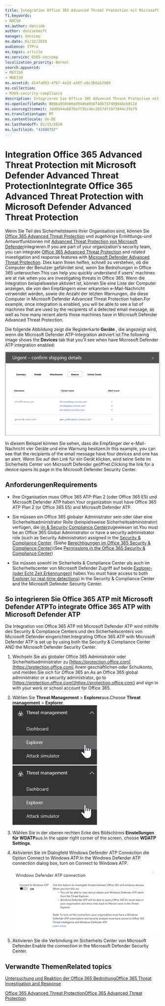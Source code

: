 ```yaml
---
title: Integration Office 365 Advanced Threat Protection mit Microsoft Defender Advanced Threat Protection
f1.keywords:
- NOCSH
ms.author: deniseb
author: denisebmsft
manager: dansimp
ms.date: 01/22/2019
audience: ITPro
ms.topic: article
ms.service: O365-seccomp
localization_priority: Normal
search.appverid:
- MET150
- MOE150
ms.assetid: 414fa693-d7b7-4a1d-a387-ebc3b6a52889
ms.collection:
- M365-security-compliance
description: Integrieren Sie Office 365 Advanced Threat Protection mit Microsoft Defender Advanced Threat Protection, um detaillierte Informationen zur Bedrohungs Verwaltung zu erhalten.
ms.openlocfilehash: 8096a950e66ed94d6e056f40b737d89d48cb811e
ms.sourcegitcommit: 3dd9944a6070a7f35c4bc2b57df397f844c3fe79
ms.translationtype: MT
ms.contentlocale: de-DE
ms.lasthandoff: 02/15/2020
ms.locfileid: "42088757"
---
```

# <a name="integrate-office-365-advanced-threat-protection-with-microsoft-defender-advanced-threat-protection"></a><span data-ttu-id="0d501-103">Integration Office 365 Advanced Threat Protection mit Microsoft Defender Advanced Threat Protection</span><span class="sxs-lookup"><span data-stu-id="0d501-103">Integrate Office 365 Advanced Threat Protection with Microsoft Defender Advanced Threat Protection</span></span>

<span data-ttu-id="0d501-104">Wenn Sie Teil des Sicherheitsteams Ihrer Organisation sind, können Sie [Office 365 Advanced Threat Protection](office-365-atp.md) und zugehörige Ermittlungs-und Antwortfunktionen mit [Advanced Threat Protection von Microsoft Defender](https://docs.microsoft.com/windows/security/threat-protection/microsoft-defender-atp/microsoft-defender-advanced-threat-protection)integrieren.</span><span class="sxs-lookup"><span data-stu-id="0d501-104">If you are part of your organization's security team, you can integrate [Office 365 Advanced Threat Protection](office-365-atp.md) and related investigation and response features with [Microsoft Defender Advanced Threat Protection](https://docs.microsoft.com/windows/security/threat-protection/microsoft-defender-atp/microsoft-defender-advanced-threat-protection).</span></span> <span data-ttu-id="0d501-105">Dies kann Ihnen helfen, schnell zu verstehen, ob die Computer der Benutzer gefährdet sind, wenn Sie Bedrohungen in Office 365 untersuchen.</span><span class="sxs-lookup"><span data-stu-id="0d501-105">This can help you quickly understand if users' machines are at risk when you are investigating threats in Office 365.</span></span> <span data-ttu-id="0d501-106">Wenn die Integration beispielsweise aktiviert ist, können Sie eine Liste der Computer anzeigen, die von den Empfängern einer erkannten e-Mail-Nachricht verwendet werden, sowie die Anzahl der letzten Warnungen, die diese Computer in Microsoft Defender Advanced Threat Protection haben.</span><span class="sxs-lookup"><span data-stu-id="0d501-106">For example, once integration is enabled, you will be able to see a list of machines that are used by the recipients of a detected email message, as well as how many recent alerts those machines have in Microsoft Defender Advanced Threat Protection.</span></span>
  
<span data-ttu-id="0d501-107">Die folgende Abbildung zeigt die Registerkarte **Geräte** , die angezeigt wird, wenn die Microsoft Defender ATP-Integration aktiviert ist:</span><span class="sxs-lookup"><span data-stu-id="0d501-107">The following image shows the **Devices** tab that you'll see when have Microsoft Defender ATP integration enabled:</span></span>
  
![Wenn Microsoft Defender ATP aktiviert ist, können Sie eine Liste der Computer mit Warnungen anzeigen.](../../media/fec928ea-8f0c-44d7-80b9-a2e0a8cd4e89.PNG)
  
<span data-ttu-id="0d501-109">In diesem Beispiel können Sie sehen, dass die Empfänger der e-Mail-Nachricht vier Geräte und eine Warnung besitzen.</span><span class="sxs-lookup"><span data-stu-id="0d501-109">In this example, you can see that the recipients of the email message have four devices and one has an alert.</span></span> <span data-ttu-id="0d501-110">Wenn Sie auf den Link für ein Gerät klicken, wird seine Seite im Sicherheits Center von Microsoft Defender geöffnet.</span><span class="sxs-lookup"><span data-stu-id="0d501-110">Clicking the link for a device opens its page in the Microsoft Defender Security Center.</span></span>
  
## <a name="requirements"></a><span data-ttu-id="0d501-111">Anforderungen</span><span class="sxs-lookup"><span data-stu-id="0d501-111">Requirements</span></span>

- <span data-ttu-id="0d501-112">Ihre Organisation muss Office 365 ATP-Plan 2 (oder Office 365 E5) und Microsoft Defender ATP haben.</span><span class="sxs-lookup"><span data-stu-id="0d501-112">Your organization must have Office 365 ATP Plan 2 (or Office 365 E5) and Microsoft Defender ATP.</span></span>
    
- <span data-ttu-id="0d501-113">Sie müssen ein Office 365 globaler Administrator sein oder über eine Sicherheitsadministrator Rolle (beispielsweise Sicherheitsadministrator) verfügen, die [im &amp; Security Compliance Center](https://protection.office.com)zugewiesen ist.</span><span class="sxs-lookup"><span data-stu-id="0d501-113">You must be an Office 365 Global Administrator or have a security administrator role (such as Security Administrator) assigned in the [Security &amp; Compliance Center](https://protection.office.com).</span></span> <span data-ttu-id="0d501-114">(Siehe [Berechtigungen im Office 365 Security &amp; Compliance Center](permissions-in-the-security-and-compliance-center.md))</span><span class="sxs-lookup"><span data-stu-id="0d501-114">(See [Permissions in the Office 365 Security &amp; Compliance Center](permissions-in-the-security-and-compliance-center.md))</span></span>
    
- <span data-ttu-id="0d501-115">Sie müssen sowohl im Sicherheits & Compliance Center als auch im Sicherheitscenter von Microsoft Defender Zugriff auf beide [Explorer-(oder Echt Zeit Erkennungen)](threat-explorer.md) haben.</span><span class="sxs-lookup"><span data-stu-id="0d501-115">You must have access to both [Explorer (or real-time detections)](threat-explorer.md) in the Security & Compliance Center and the Microsoft Defender Security Center.</span></span>
    
## <a name="to-integrate-office-365-atp-with-microsoft-defender-atp"></a><span data-ttu-id="0d501-116">So integrieren Sie Office 365 ATP mit Microsoft Defender ATP</span><span class="sxs-lookup"><span data-stu-id="0d501-116">To integrate Office 365 ATP with Microsoft Defender ATP</span></span>

<span data-ttu-id="0d501-117">Die Integration von Office 365 ATP mit Microsoft Defender ATP wird mithilfe des Security & Compliance Centers und des Sicherheitscenters von Microsoft Defender eingerichtet.</span><span class="sxs-lookup"><span data-stu-id="0d501-117">Integrating Office 365 ATP with Microsoft Defender ATP is set up by using both the Security & Compliance Center AND the Microsoft Defender Security Center.</span></span>
  
1. <span data-ttu-id="0d501-118">Wechseln Sie als globaler Office 365 Administrator oder Sicherheitsadministrator zu [https://protection.office.com](https://protection.office.com) ihrem geschäftlichen oder Schulkonto, und melden Sie sich für Office 365 an.</span><span class="sxs-lookup"><span data-stu-id="0d501-118">As an Office 365 global administrator or a security administrator, go to [https://protection.office.com](https://protection.office.com) and sign in with your work or school account for Office 365.</span></span>
    
2. <span data-ttu-id="0d501-119">Wählen Sie **Threat Management** \> **Explorer**aus.</span><span class="sxs-lookup"><span data-stu-id="0d501-119">Choose **Threat management** \> **Explorer**.</span></span><br><span data-ttu-id="0d501-120">![Explorer im Menü "Threat Management"](../../media/ThreatMgmt-Explorer-nav.png)</span><span class="sxs-lookup"><span data-stu-id="0d501-120">![Explorer in Threat Management menu](../../media/ThreatMgmt-Explorer-nav.png)</span></span><br>
    
3. <span data-ttu-id="0d501-121">Wählen Sie in der oberen rechten Ecke des Bildschirms **Einstellungen für WDATP**aus.</span><span class="sxs-lookup"><span data-stu-id="0d501-121">In the upper right corner of the screen, choose **WDATP Settings**.</span></span>
    
4. <span data-ttu-id="0d501-122">Aktivieren Sie im Dialogfeld Windows Defender ATP Connection die Option Connect to Windows ATP.</span><span class="sxs-lookup"><span data-stu-id="0d501-122">In the Windows Defender ATP connection dialog box, turn on Connect to Windows ATP.</span></span><br>![Microsoft Defender ATP-Verbindung](../../media/Explorer-WDATPConnection-dialog.png)<br>
    
5. <span data-ttu-id="0d501-124">Aktivieren Sie die Verbindung im Sicherheits Center von Microsoft Defender.</span><span class="sxs-lookup"><span data-stu-id="0d501-124">Enable the connection in the Microsoft Defender Security Center.</span></span>

  
## <a name="related-topics"></a><span data-ttu-id="0d501-125">Verwandte Themen</span><span class="sxs-lookup"><span data-stu-id="0d501-125">Related topics</span></span>

[<span data-ttu-id="0d501-126">Untersuchung und Reaktion der Office 365 Bedrohung</span><span class="sxs-lookup"><span data-stu-id="0d501-126">Office 365 Threat Investigation and Response</span></span>](office-365-ti.md)
  
[<span data-ttu-id="0d501-127">Office 365 Advanced Threat Protection</span><span class="sxs-lookup"><span data-stu-id="0d501-127">Office 365 Advanced Threat Protection</span></span>](office-365-atp.md)
  

